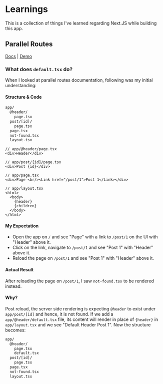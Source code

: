 # Learnings

This is a collection of things I've learned regarding Next.JS while building this app.

## Parallel Routes

[Docs](https://nextjs.org/docs/app/building-your-application/routing/parallel-routes) | [Demo](https://app-router.vercel.app/parallel-routes)

### What does `default.tsx` do?

When I looked at parallel routes documentation, following was my initial understanding:

#### Structure & Code

```bash
app/
  @header/
    page.tsx
  post/[id]/
    page.tsx
  page.tsx
  not-found.tsx
  layout.tsx
```

```tsx
// app/@header/page.tsx
<div>Header</div>

// app/post/[id]/page.tsx
<div>Post {id}</div>

// app/page.tsx
<div>Page <br/><Link href="/post/1">Post 1</Link></div>

// app/layout.tsx
<html>
  <body>
    {header}
    {children}
  </body>
</html>
```

#### My Expectation

- Open the app on `/` and see "Page" with a link to `/post/1` on the UI with "Header" above it.
- Click on the link, navigate to `/post/1` and see "Post 1" with "Header" above it.
- Reload the page on `/post/1` and see "Post 1" with "Header" above it.

#### Actual Result

After reloading the page on `/post/1`, I saw `not-found.tsx` to be rendered instead.

#### Why?

Post reload, the server side rendering is expecting `@header` to exist under `app/post/[id]` and hence, it is not found. If we add a `app/@header/default.tsx` file, its content will render in place of `{header}` in `app/layout.tsx` and we see "Default Header Post 1". Now the structure becomes:

```bash
app/
  @header/
    page.tsx
    default.tsx
  post/[id]/
    page.tsx
  page.tsx
  not-found.tsx
  layout.tsx
```

